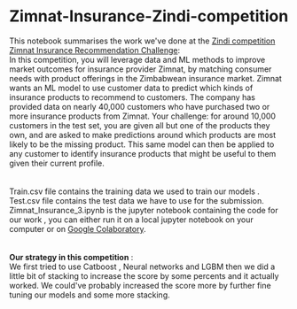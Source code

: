 # Zimnat-Insurance-Zindi-competition
This notebook summarises the work we've done at the <a href='https://zindi.africa/competitions/zimnat-insurance-recommendation-challenge'> Zindi competition Zimnat Insurance Recommendation Challenge</a>: <br>
In this competition, you will leverage data and ML methods to improve market outcomes for insurance provider Zimnat, by matching consumer needs with product offerings in the Zimbabwean insurance market. Zimnat wants an ML model to use customer data to predict which kinds of insurance products to recommend to customers. The company has provided data on nearly 40,000 customers who have purchased two or more insurance products from Zimnat.
Your challenge: for around 10,000 customers in the test set, you are given all but one of the products they own, and are asked to make predictions around which products are most likely to be the missing product. This same model can then be applied to any customer to identify insurance products that might be useful to them given their current profile. <br><br><br>
Train.csv file contains the training data we used to train our models .<br>
Test.csv file contains the test data we have to use for the submission.<br>
Zimnat_Insurance_3.ipynb is the jupyter notebook containing the code for our work , you can either run it on a local jupyter notebook on your computer or on <a href='https://colab.research.google.com/notebooks/intro.ipynb#recent=true'> Google Colaboratory</a>. <br><br><br>
**Our strategy in this competition** : <br>
We first tried to use Catboost , Neural networks and LGBM then we did a little bit of stacking to increase the score by some percents and it actually worked.
We could've probably increased the score more by further fine tuning our models and some more stacking.

